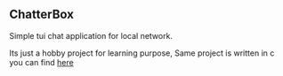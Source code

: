 ## ChatterBox

Simple tui chat application for local network.

Its just a hobby project for learning purpose, Same project is written in c you can find [here](https://github.com/Pratikshapprabhu/Chatterbox)
